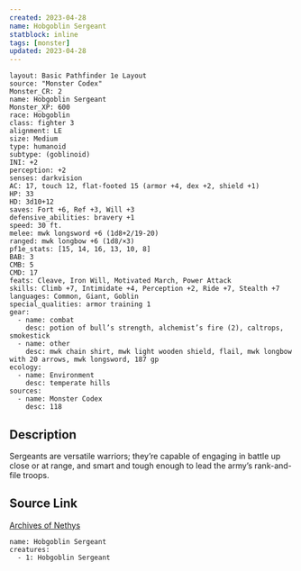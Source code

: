 ```yaml
---
created: 2023-04-28
name: Hobgoblin Sergeant
statblock: inline
tags: [monster]
updated: 2023-04-28
---
```

```statblock
layout: Basic Pathfinder 1e Layout
source: "Monster Codex"
Monster_CR: 2
name: Hobgoblin Sergeant
Monster_XP: 600
race: Hobgoblin
class: fighter 3
alignment: LE
size: Medium
type: humanoid
subtype: (goblinoid)
INI: +2
perception: +2
senses: darkvision
AC: 17, touch 12, flat-footed 15 (armor +4, dex +2, shield +1)
HP: 33
HD: 3d10+12
saves: Fort +6, Ref +3, Will +3
defensive_abilities: bravery +1
speed: 30 ft.
melee: mwk longsword +6 (1d8+2/19-20)
ranged: mwk longbow +6 (1d8/×3)
pf1e_stats: [15, 14, 16, 13, 10, 8]
BAB: 3
CMB: 5
CMD: 17
feats: Cleave, Iron Will, Motivated March, Power Attack
skills: Climb +7, Intimidate +4, Perception +2, Ride +7, Stealth +7
languages: Common, Giant, Goblin
special_qualities: armor training 1
gear:
  - name: combat
    desc: potion of bull’s strength, alchemist’s fire (2), caltrops, smokestick
  - name: other
    desc: mwk chain shirt, mwk light wooden shield, flail, mwk longbow with 20 arrows, mwk longsword, 187 gp
ecology:
  - name: Environment
    desc: temperate hills
sources:
  - name: Monster Codex
    desc: 118
```
## Description
Sergeants are versatile warriors; they’re capable of engaging in battle up close or at range, and smart and tough enough to lead the army’s rank-and-file troops.
## Source Link
[Archives of Nethys](https://aonprd.com/MonsterDisplay.aspx?ItemName=Hobgoblin%20Sergeant)
```encounter-table
name: Hobgoblin Sergeant
creatures:
  - 1: Hobgoblin Sergeant
```

